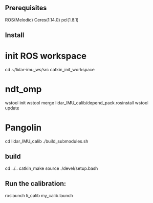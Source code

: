 ## Prerequisites

ROS(Melodic)
Ceres(1.14.0)
pcl(1.8.1)

## Install

# init ROS workspace
cd ~/lidar-imu_ws/src
catkin_init_workspace

# ndt_omp
wstool init
wstool merge lidar_IMU_calib/depend_pack.rosinstall
wstool update
# Pangolin
cd lidar_IMU_calib
./build_submodules.sh

## build
cd ../..
catkin_make
source ./devel/setup.bash

## Run the calibration:
roslaunch li_calib my_calib.launch
